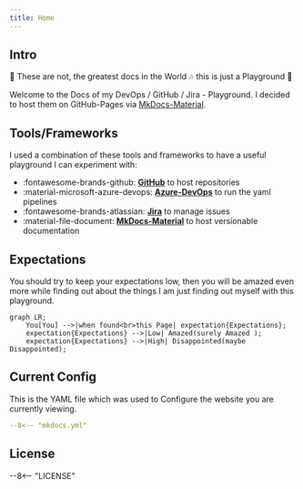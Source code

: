 ```yaml
---
title: Home
---
```


## Intro

:musical_note: These are not, the greatest docs in the World :notes: this is just a Playground :metal:

Welcome to the Docs of my DevOps / GitHub / Jira - Playground. I decided to host them on GitHub-Pages via [MkDocs-Material](https://squidfunk.github.io/mkdocs-material/).

## Tools/Frameworks

I used a combination of these tools and frameworks to have a useful playground I can experiment with:

- :fontawesome-brands-github: [__GitHub__](https://github.com/mauwii/django_devops) to host repositories
- :material-microsoft-azure-devops: [__Azure-DevOps__](https://dev.azure.com/mauwiidev/django_gh) to run the yaml pipelines
- :fontawesome-brands-atlassian: [__Jira__](https://mauwii.atlassian.net/jira/software/c/projects/DG/issues) to manage issues
- :material-file-document: [__MkDocs-Material__](https://squidfunk.github.io/mkdocs-material/) to host versionable documentation

## Expectations

You should try to keep your expectations low, then you will be amazed even more while finding out about the things I am just finding out myself with this playground.

``` mermaid
graph LR;
    You[You] -->|when found<br>this Page| expectation{Expectations};
    expectation{Expectations} -->|Low| Amazed(surely Amazed );
    expectation{Expectations} -->|High| Disappointed(maybe Disappointed);
```

## Current Config

This is the YAML file which was used to Configure the website you are currently viewing.

```yaml title="mkdocs.yml" linenums="1"
--8<-- "mkdocs.yml"
```

## License

--8<-- "LICENSE"
